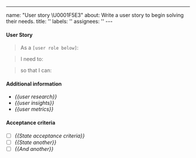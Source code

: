 ---
name: "User story \U0001F5E3"
about: Write a user story to begin solving their needs.
title: ''
labels: ''
assignees: ''
---<!-- Avoid any type of solutions in this user story -->
<!-- replace _{{...}}_ with your own words or remove -->

#### User Story

<!-- {{Provide a detailed description of the user's need here, but avoid any type of solutions}} -->

> As a `[user role below]`:

> I need to:

> so that I can:

#### Additional information

<!--  {{Please provide any additional information or resources for reference}} -->

- _{{user research}}_
- _{{user insights}}_
- _{{user metrics}}_

#### Acceptance criteria

- [ ] _{{State acceptance criteria}}_
- [ ] _{{State another}}_
- [ ] _{{And another}}_

<!-- Consider the following when writing Acceptance criteria for this story. -->
<!-- *** Each product backlog item or user story should have at least one Acceptance criteria. -->
<!-- *** Acceptance criteria defines a deliverable that can be completed in a single sprint -->
<!-- *** Each Acceptance criterion is independently testable. -->
<!-- *** Include functional as well as non-functional criteria – when relevant. -->
<!-- *** Team members write Acceptance criteria and the Product Owner verifies it. -->
